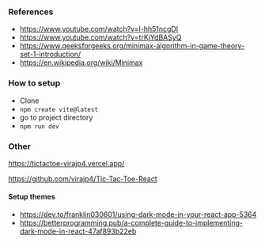 ### References

- https://www.youtube.com/watch?v=l-hh51ncgDI
- https://www.youtube.com/watch?v=trKjYdBASyQ
- https://www.geeksforgeeks.org/minimax-algorithm-in-game-theory-set-1-introduction/
- https://en.wikipedia.org/wiki/Minimax

### How to setup

- Clone
- `npm create vite@latest`
- go to project directory
- `npm run dev`

### Other

https://tictactoe-virajp4.vercel.app/

https://github.com/virajp4/Tic-Tac-Toe-React

#### Setup themes

- https://dev.to/franklin030601/using-dark-mode-in-your-react-app-5364
- https://betterprogramming.pub/a-complete-guide-to-implementing-dark-mode-in-react-47af893b22eb 
